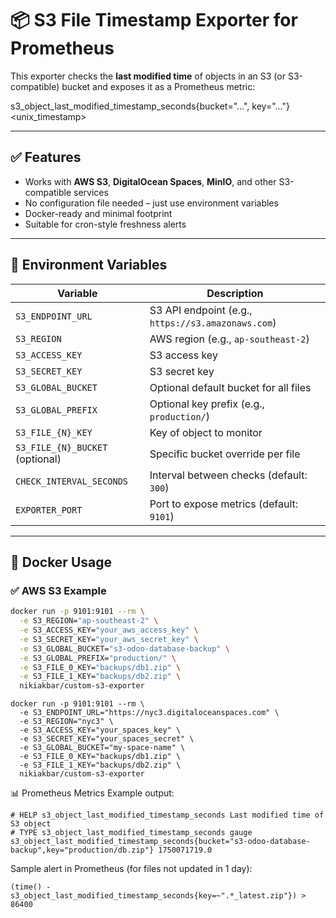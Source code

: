 # 📦 S3 File Timestamp Exporter for Prometheus

This exporter checks the **last modified time** of objects in an S3 (or S3-compatible) bucket and exposes it as a Prometheus metric:

s3_object_last_modified_timestamp_seconds{bucket="...", key="..."} <unix_timestamp>



---

## ✅ Features

- Works with **AWS S3**, **DigitalOcean Spaces**, **MinIO**, and other S3-compatible services
- No configuration file needed – just use environment variables
- Docker-ready and minimal footprint
- Suitable for cron-style freshness alerts

---

## 🔧 Environment Variables

| Variable                        | Description                                      |
|--------------------------------|--------------------------------------------------|
| `S3_ENDPOINT_URL`              | S3 API endpoint (e.g., `https://s3.amazonaws.com`) |
| `S3_REGION`                    | AWS region (e.g., `ap-southeast-2`)              |
| `S3_ACCESS_KEY`                | S3 access key                                    |
| `S3_SECRET_KEY`                | S3 secret key                                    |
| `S3_GLOBAL_BUCKET`             | Optional default bucket for all files            |
| `S3_GLOBAL_PREFIX`             | Optional key prefix (e.g., `production/`)        |
| `S3_FILE_{N}_KEY`              | Key of object to monitor                         |
| `S3_FILE_{N}_BUCKET` (optional)| Specific bucket override per file                |
| `CHECK_INTERVAL_SECONDS`       | Interval between checks (default: `300`)         |
| `EXPORTER_PORT`                | Port to expose metrics (default: `9101`)         |

---

## 🐳 Docker Usage

### ✅ AWS S3 Example

```bash
docker run -p 9101:9101 --rm \
  -e S3_REGION="ap-southeast-2" \
  -e S3_ACCESS_KEY="your_aws_access_key" \
  -e S3_SECRET_KEY="your_aws_secret_key" \
  -e S3_GLOBAL_BUCKET="s3-odoo-database-backup" \
  -e S3_GLOBAL_PREFIX="production/" \
  -e S3_FILE_0_KEY="backups/db1.zip" \
  -e S3_FILE_1_KEY="backups/db2.zip" \
  nikiakbar/custom-s3-exporter
```
```✅ DigitalOcean Spaces Example
docker run -p 9101:9101 --rm \
  -e S3_ENDPOINT_URL="https://nyc3.digitaloceanspaces.com" \
  -e S3_REGION="nyc3" \
  -e S3_ACCESS_KEY="your_spaces_key" \
  -e S3_SECRET_KEY="your_spaces_secret" \
  -e S3_GLOBAL_BUCKET="my-space-name" \
  -e S3_FILE_0_KEY="backups/db1.zip" \
  -e S3_FILE_1_KEY="backups/db2.zip" \
  nikiakbar/custom-s3-exporter
```
📊 Prometheus Metrics
Example output:

```
# HELP s3_object_last_modified_timestamp_seconds Last modified time of S3 object
# TYPE s3_object_last_modified_timestamp_seconds gauge
s3_object_last_modified_timestamp_seconds{bucket="s3-odoo-database-backup",key="production/db.zip"} 1750071719.0
```
Sample alert in Prometheus (for files not updated in 1 day):

```
(time() - s3_object_last_modified_timestamp_seconds{key=~".*_latest.zip"}) > 86400
```